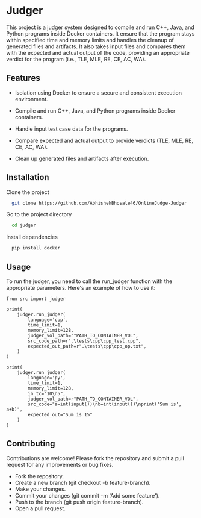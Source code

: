 # Judger

This project is a judger system designed to compile and run C++, Java, and Python programs inside Docker containers. It ensure that the program stays within specified time and memory limits and handles the cleanup of generated files and artifacts. It also takes input files and compares them with the expected and actual output of the code, providing an appropriate verdict for the program (i.e., TLE, MLE, RE, CE, AC, WA).


## Features

- Isolation using Docker to ensure a secure and consistent execution environment.

- Compile and run C++, Java, and Python programs inside Docker containers.
  
- Handle input test case data for the programs.

- Compare expected and actual output to provide verdicts (TLE, MLE, RE, CE, AC, WA).

- Clean up generated files and artifacts after execution.


## Installation

Clone the project

```bash
  git clone https://github.com/AbhishekBhosale46/OnlineJudge-Judger
```

Go to the project directory

```bash
  cd judger
```

Install dependencies

```bash
  pip install docker
```
## Usage

To run the judger, you need to call the run_judger function with the appropriate parameters. Here's an example of how to use it:

```
from src import judger

print(
    judger.run_judger(
        language='cpp',
        time_limit=1,
        memory_limit=128,
        judger_vol_path=r"PATH_TO_CONTAINER_VOL",
        src_code_path=r".\tests\cpp\cpp_test.cpp",
        expected_out_path=r".\tests\cpp\cpp_op.txt",
    )
)

print(
    judger.run_judger(
        language='py',
        time_limit=1,
        memory_limit=128,
        in_tc="10\n5",
        judger_vol_path=r"PATH_TO_CONTAINER_VOL",
        src_code="a=int(input())\nb=int(input())\nprint('Sum is', a+b)",
        expected_out="Sum is 15"
    )
)
```




## Contributing

Contributions are welcome! Please fork the repository and submit a pull request for any improvements or bug fixes.

- Fork the repository.
- Create a new branch (git checkout -b feature-branch).
- Make your changes.
- Commit your changes (git commit -m 'Add some feature').
- Push to the branch (git push origin feature-branch).
- Open a pull request.


